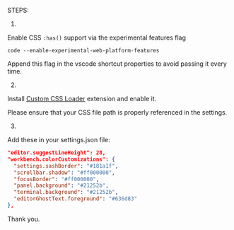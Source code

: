 STEPS:

1.
Enable CSS `:has()` support via the experimental features flag

`code --enable-experimental-web-platform-features`

Append this flag in the vscode shortcut properties to avoid passing it every time.

2.
Install [Custom CSS Loader](https://marketplace.visualstudio.com/items?itemName=be5invis.vscode-custom-css) extension and enable it.  

Please ensure that your CSS file path is properly referenced in the settings.

3.
Add these in your settings.json file:

```json
"editor.suggestLineHeight": 28,
"workbench.colorCustomizations": {
  "settings.sashBorder": "#181a1f",
  "scrollbar.shadow": "#ff000000",
  "focusBorder": "#ff000000",
  "panel.background": "#21252b",
  "terminal.background": "#21252b",
  "editorGhostText.foreground": "#636d83"
},
```

Thank you.

